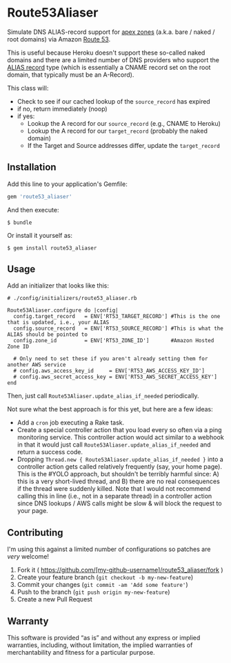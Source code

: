 # Route53Aliaser

Simulate DNS ALIAS-record support for [apex
zones](https://devcenter.heroku.com/articles/apex-domains) (a.k.a. bare / naked / root
domains) via Amazon [Route 53](https://aws.amazon.com/route53/).

This is useful because Heroku doesn't support these so-called naked domains
and there are a limited number of DNS providers who support the [ALIAS
record](http://support.dnsimple.com/articles/alias-record/) type (which is
essentially a CNAME record set on the root domain, that typically must be an
A-Record).

This class will:

- Check to see if our cached lookup of the `source_record` has expired
- if no, return immediately (noop)
- if yes:
    - Lookup the A record for our `source_record` (e.g., CNAME to Heroku)
    - Lookup the A record for our `target_record` (probably the naked
      domain)
    - If the Target and Source addresses differ, update the `target_record`

## Installation

Add this line to your application's Gemfile:

```ruby
gem 'route53_aliaser'
```

And then execute:

    $ bundle

Or install it yourself as:

    $ gem install route53_aliaser

## Usage

Add an initializer that looks like this:

    # ./config/initializers/route53_aliaser.rb

    Route53Aliaser.configure do |config|
      config.target_record   = ENV['RT53_TARGET_RECORD'] #This is the one that is updated, i.e., your ALIAS
      config.source_record   = ENV['RT53_SOURCE_RECORD'] #This is what the ALIAS should be pointed to
      config.zone_id         = ENV['RT53_ZONE_ID']       #Amazon Hosted Zone ID

      # Only need to set these if you aren't already setting them for another AWS service
      # config.aws_access_key_id     = ENV['RT53_AWS_ACCESS_KEY_ID']
      # config.aws_secret_access_key = ENV['RT53_AWS_SECRET_ACCESS_KEY']
    end


Then, just call `Route53Aliaser.update_alias_if_needed` periodically.

Not sure what the best approach is for this yet, but here are a few ideas:

- Add a `cron` job executing a Rake task.
- Create a special controller action that you load every so often via a ping
  monitoring service. This controller action would act similar to a webhook in
  that it would just call `Route53Aliaser.update_alias_if_needed` and return a
  success code.
- Dropping `Thread.new { Route53Aliaser.update_alias_if_needed }` into a
  controller action  gets called relatively frequently (say, your home page).
  This is the #YOLO approach, but shouldn't be terribly harmful since: A) this
  is a very short-lived thread, and B) there are no real consequences if the
  thread were suddenly killed. Note that I would not recommend calling this in
  line (i.e., not in a separate thread) in a controller action since DNS
  lookups / AWS calls might be slow & will block the request to your page.

## Contributing

I'm using this against a limited number of configurations so patches are
*very* welcome!

1. Fork it ( https://github.com/[my-github-username]/route53_aliaser/fork )
2. Create your feature branch (`git checkout -b my-new-feature`)
3. Commit your changes (`git commit -am 'Add some feature'`)
4. Push to the branch (`git push origin my-new-feature`)
5. Create a new Pull Request


## Warranty

This software is provided “as is” and without any express or implied
warranties, including, without limitation, the implied warranties of
merchantability and fitness for a particular purpose.
